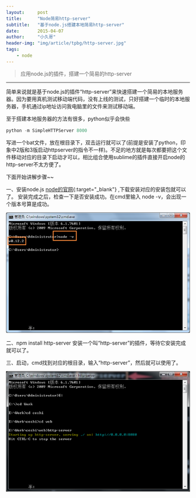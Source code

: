 ```yaml
---
layout:     post
title:      "Node简易http-server"
subtitle:   "基于node.js搭建本地简易http-server"
date:       2015-04-07
author:     "小久哥"
header-img: "img/article/tpbg/http-server.jpg"
tags:
    - node
---
```


> 应用node.js的插件，搭建一个简易的http-server

***

简单来说就是基于node.js的插件“http-server”来快速搭建一个简易的本地服务器。因为要用真机测试移动端代码，没有上线的测试，只好搭建一个临时的本地服务器，手机通过ip地址访问我电脑里的文件来测试移动端。

至于搭建本地服务器的方法有很多，python似乎会快些
```python
python -m SimpleHTTPServer 8000
```
写进一个bat文件，放在根目录下，双击运行就可以了(前提是安装了python，印象中2版和3版启动httpserver的指令不一样)。不足的地方就是每次都要把这个文件移动对应的目录下启动才可以，相比组合使用sublime的插件直接开启node的http-server不太方便了。


下面开始讲解步骤~~

一、安装node.js [node的官网](https://nodejs.org/){:target="_blank"} ,下载安装对应的安装包就可以了。
安装完成之后，检查一下是否安装成功。在cmd里输入 node -v，会出现一个版本号算是成功。

![img](/img/article/insert/20150407/1.png)

二、npm install http-server 安装一个叫“http-server”的插件，等待它安装完成就可以了。

三、启动，cmd找到对应的根目录，输入“http-server”，然后就可以使用了。

![img](/img/article/insert/20150407/2.png)


